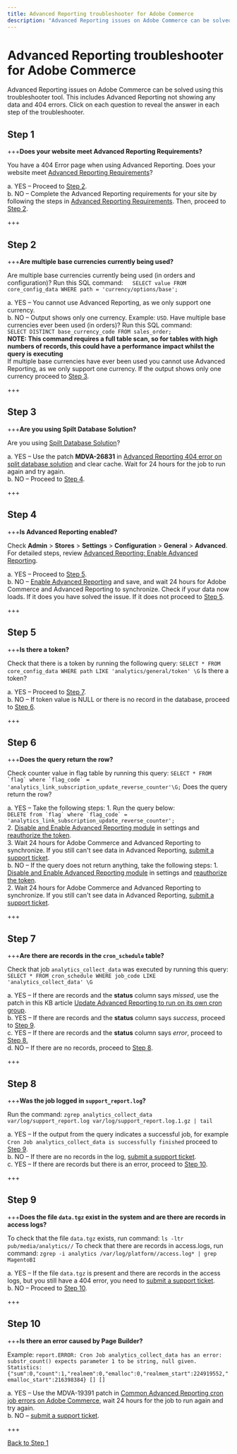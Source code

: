 ```yaml
---
title: Advanced Reporting troubleshooter for Adobe Commerce
description: "Advanced Reporting issues on Adobe Commerce can be solved using this troubleshooter tool. This includes Advanced Reporting not showing any data and 404 errors. Click on each question to reveal the answer in each step of the troubleshooter."
---
```


# Advanced Reporting troubleshooter for Adobe Commerce

Advanced Reporting issues on Adobe Commerce can be solved using this troubleshooter tool. This includes Advanced Reporting not showing any data and 404 errors. Click on each question to reveal the answer in each step of the troubleshooter.

## Step 1

+++**Does your website meet Advanced Reporting Requirements?**

You have a 404 Error page when using Advanced Reporting. Does your website meet [Advanced Reporting Requirements](https://docs.magento.com/user-guide/reports/advanced-reporting.html#requirements)?

a. YES – Proceed to [Step 2](#step-2).  
b. NO – Complete the Advanced Reporting requirements for your site by following the steps in [Advanced Reporting Requirements](https://docs.magento.com/user-guide/reports/advanced-reporting.html#requirements). Then, proceed to [Step 2](#step-2).

+++

## Step 2

+++**Are multiple base currencies currently being used?**

Are multiple base currencies currently being used (in orders and configuration)? Run this SQL command:`   SELECT value FROM core_config_data WHERE path = 'currency/options/base';`

a. YES – You cannot use Advanced Reporting, as we only support one currency.  
b. NO – Output shows only one currency. Example: `USD`. Have multiple base currencies ever been used (in orders)? Run this SQL command:  
`SELECT DISTINCT base_currency_code FROM sales_order;`  
**NOTE: This command requires a full table scan, so for tables with high numbers of records, this could have a performance impact whilst the query is executing**  
If multiple base currencies have ever been used you cannot use Advanced Reporting, as we only support one currency. If the output shows only one currency proceed to [Step 3](#step-3).

+++

## Step 3

+++**Are you using Spilt Database Solution?**

Are you using [Spilt Database Solution](https://devdocs.magento.com/guides/v2.3/config-guide/multi-master/multi-master.html)?

a. YES – Use the patch **MDVA-26831** in [Advanced Reporting 404 error on split database solution](https://support.magento.com/hc/en-us/articles/360044725072-Advanced-Reporting-404-error-on-split-database-solution) and clear cache. Wait for 24 hours for the job to run again and try again.  
b. NO – Proceed to [Step 4](#step-4).

+++

## Step 4

+++**Is Advanced Reporting enabled?**

Check **Admin** > **Stores** > **Settings** > **Configuration** > **General** > **Advanced**. For detailed steps, review [Advanced Reporting: Enable Advanced Reporting](https://docs.magento.com/user-guide/reports/advanced-reporting.html#step-1-enable-advanced-reporting).

a. YES – Proceed to [Step 5](#step-5).  
b. NO – [Enable Advanced Reporting](https://docs.magento.com/user-guide/reports/advanced-reporting.html#step-1-enable-advanced-reporting) and save, and wait 24 hours for Adobe Commerce and Advanced Reporting to synchronize. Check if your data now loads. If it does you have solved the issue. If it does not proceed to [Step 5](#step-5).

+++

## Step 5

+++**Is there a token?**

Check that there is a token by running the following query: `SELECT * FROM core_config_data WHERE path LIKE 'analytics/general/token' \G` Is there a token?

a. YES – Proceed to [Step 7](#step-7).  
b. NO – If token value is NULL or there is no record in the database, proceed to [Step 6](#step-6).

+++

## Step 6

+++**Does the query return the row?**

Check counter value in flag table by running this query: ``SELECT * FROM `flag` where `flag_code` = 'analytics_link_subscription_update_reverse_counter'\G;`` Does the query return the row?

a. YES – Take the following steps: 1. Run the query below:  
``DELETE from `flag` where `flag_code` = 'analytics_link_subscription_update_reverse_counter';``  
2\. [Disable and Enable Advanced Reporting module](https://docs.magento.com/user-guide/reports/advanced-reporting.html#step-1-enable-advanced-reporting) in settings and [reauthorize the token](https://docs.magento.com/user-guide/reports/advanced-reporting.html#verify-that-the-integration-is-active).  
3\. Wait 24 hours for Adobe Commerce and Advanced Reporting to synchronize. If you still can't see data in Advanced Reporting, [submit a support ticket](https://support.magento.com/hc/en-us/articles/360019088251).  
b. NO – If the query does not return anything, take the following steps: 1. [Disable and Enable Advanced Reporting module](https://docs.magento.com/user-guide/reports/advanced-reporting.html#step-1-enable-advanced-reporting) in settings and [reauthorize the token](https://docs.magento.com/user-guide/reports/advanced-reporting.html#verify-that-the-integration-is-active).  
2\. Wait 24 hours for Adobe Commerce and Advanced Reporting to synchronize. If you still can't see data in Advanced Reporting, [submit a support ticket](https://support.magento.com/hc/en-us/articles/360019088251).

+++

## Step 7

+++**Are there are records in the `cron_schedule` table?**

Check that job `analytics_collect_data` was executed by running this query: `SELECT * FROM cron_schedule WHERE job_code LIKE 'analytics_collect_data' \G`

a. YES – If there are records and the **status** column says _missed_, use the patch in this KB article [Update Advanced Reporting to run on its own cron group](https://support.magento.com/hc/en-us/articles/360037681092).  
b. YES – If there are records and the **status** column says _success_, proceed to [Step 9](#step-9).  
c. YES – If there are records and the **status** column says _error_, proceed to [Step 8.](#step-8)  
d. NO – If there are no records, proceed to [Step 8](#step-8).

+++

## Step 8

+++**Was the job logged in `support_report.log`?**

Run the command: `zgrep analytics_collect_data var/log/support_report.log var/log/support_report.log.1.gz | tail`

a. YES – If the output from the query indicates a successful job, for example `Cron Job analytics_collect_data is successfully finished` proceed to [Step 9](#step-9).  
b. NO – If there are no records in the log, [submit a support ticket](https://support.magento.com/hc/en-us/articles/360019088251).  
c. YES – If there are records but there is an error, proceed to [Step 10](#step-10).

+++

## Step 9

+++**Does the file `data.tgz` exist in the system and are there are records in access logs?**

To check that the file `data.tgz` exists, run command: `ls -ltr pub/media/analytics//` To check that there are records in access.logs, run command: `zgrep -i analytics /var/log/platform//access.log* | grep MagentoBI`

a. YES – If the file `data.tgz` is present and there are records in the access logs, but you still have a 404 error, you need to [submit a support ticket](https://support.magento.com/hc/en-us/articles/360019088251).  
b. NO – Proceed to [Step 10](#step-10).

+++

## Step 10

+++**Is there an error caused by Page Builder?**

Example: `report.ERROR: Cron Job analytics_collect_data has an error: substr_count() expects parameter 1 to be string, null given. Statistics: {"sum":0,"count":1,"realmem":0,"emalloc":0,"realmem_start":224919552,"emalloc_start":216398384} [] []`

a. YES – Use the MDVA-19391 patch in [Common Advanced Reporting cron job errors on Adobe Commerce](https://support.magento.com/hc/en-us/articles/360044350992), wait 24 hours for the job to run again and try again.  
b. NO – [submit a support ticket](https://support.magento.com/hc/en-us/articles/360019088251).

+++

[Back to Step 1](#step-1)
